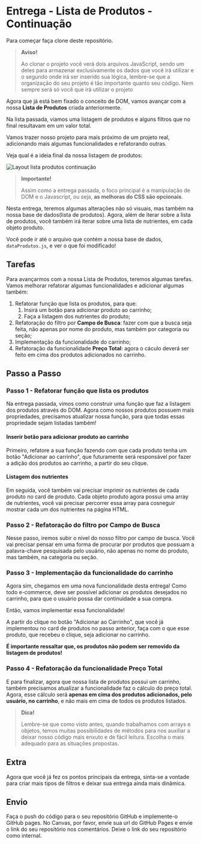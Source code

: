 # Entrega - Lista de Produtos - Continuação

Para começar faça clone deste repositório.

> **Aviso!**
> 
> Ao clonar o projeto você verá dois arquivos JavaScript, sendo um deles para armazenar exclusivamente os dados que você irá utilizar e o segundo onde irá ser inserido sua lógica, lembre-se que a organização do seu projeto é tão importante quanto seu código. Nem sempre será só você que irá utilizar o projeto

Agora que já está bem fixado o conceito de DOM, vamos avançar com a nossa **Lista de Produtos** criada anteriormente.

Na lista passada, viamos uma listagem de produtos e alguns filtros que no final resultavam em um valor total.

Vamos trazer nosso projeto para mais próximo de um projeto real, adicionando mais algumas funcionalidades e refatorando outras.

Veja qual é a ideia final da nossa listagem de produtos:

![Layout lista produtos continuação](./src/img/lista-frutas-continuacao.gif)

> **Importante!**
> 
> Assim como a entrega passada, o foco principal é a manipulação de DOM e o Javascript, ou seja, **as melhoras do CSS são opcionais**.

Nesta entrega, teremos algumas alterações não só visuais, mas também na nossa base de dados(lista de produtos). Agora, além de iterar sobre a lista de produtos, você também irá iterar sobre uma lista de nutrientes, em cada objeto produto.

Você pode ir até o arquivo que contém a nossa base de dados, `dataProdutos.js`, e ver o que foi modificado!

## Tarefas

Para avançarmos com a nossa Lista de Produtos, teremos algumas tarefas. Vamos melhorar refatorar algumas funcionalidades e adicionar algumas também:

1. Refatorar função que lista os produtos, para que:
   1. Insirá um botão para adicionar produto ao carrinho;
   2. Faça a listagem dos nutrientes do produto;
2. Refatoração do filtro por **Campo de Busca**: fazer com que a busca seja feita, não apenas por nome do produto, mas também por categoria ou seção;
3. Implementação da funcionalidade do carrinho;
4. Refatoração da funcionalidade **Preço Total**: agora o cáculo deverá ser feito em cima dos produtos adicionados no carrinho.

## Passo a Passo

### Passo 1 - Refatorar função que lista os produtos

Na entrega passada, vimos como construir uma função que faz a listagem dos produtos através do DOM. Agora como nossos produtos possuem mais propriedades, precisamos atualizar nossa função, para que todas essas propriedade sejam listadas também!

#### Inserir botão para adicionar produto ao carrinho

Primeiro, refatore a sua função fazendo com que cada produto tenha um botão "Adicionar ao carrinho", que futuramente será responsável por fazer a adição dos produtos ao carrinho, a partir do seu clique.

#### Listagem dos nutrientes

Em seguida, você também vai precisar imprimir os nutrientes de cada produto no card de produto. Cada objeto produto agora possui uma array de nutrientes, você vai precisar percorrer essa array para cosneguir mostrar cada um dos nutrientes na página HTML.

### Passo 2 - Refatoração do filtro por Campo de Busca

Nesse passo, iremos subir o nível do nosso filtro por campo de busca. Você vai precisar pensar em uma forma de procurar por produtos que possuam a palavra-chave pesquisada pelo usuário, não apenas no nome do produto, mas também, na categoria ou seção.

### Passo 3 - Implementação da funcionalidade do carrinho

Agora sim, chegamos em uma nova funcionalidade desta entrega! Como todo e-commerce, deve ser possível adicionar os produtos desejados no carrinho, para que o usuário possa dar continuidade a sua compra.

Então, vamos implementar essa funcionalidade!

A partir do clique no botão "Adicionar ao Carrinho", que você já implementou no card de produtos no passo anterior, faça com o que esse produto, que recebeu o clique, seja adicionar no carrinho.

**É importante ressaltar que, os produtos não podem ser removido da listagem de produtos!**

### Passo 4 - Refatoração da funcionalidade Preço Total

E para finalizar, agora que nossa lista de produtos possui um carrinho, também precisamos atualizar a funcionalidade faz o cálculo do preço total. Agora, esse cálculo será **apenas em cima dos produtos adicionados, pelo usuário, no carrinho**, e não mais em cima de todos os produtos listados.

> **Dica!**
> 
> Lembre-se que como visto antes, quando trabalhamos com arrays e objetos, temos muitas possibilidades de métodos para nos auxiliar a deixar nosso código mais enxuto e de fácil leitura. Escolha o mais adequado para as situações propostas.

## Extra

Agora que você já fez os pontos principais da entrega, sinta-se a vontade para criar mais tipos de filtros e deixar sua entrega ainda mais dinâmica.

## Envio

Faça o push do código para o seu repositório GitHub e implemente-o GitHub pages. No Canvas, por favor, envie sua url do GitHub Pages e envie o link do seu repositório nos comentários. Deixe o link do seu repositório como internal.